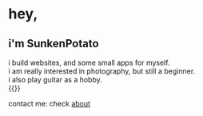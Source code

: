 ---
---

# hey,
## i'm SunkenPotato

i build websites, and some small apps for myself. \
i am really interested in photography, but still a beginner. \
i also play guitar as a hobby. \
{{<divider>}}

contact me: check [about](/about)